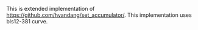This is extended implementation of https://github.com/hvandang/set_accumulator/.
This implementation uses bls12-381 curve.